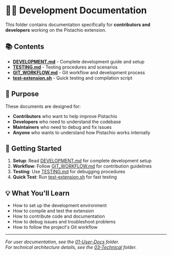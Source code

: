 # 👨‍💻 Development Documentation

This folder contains documentation specifically for **contributors and developers** working on the Pistachio extension.

## 📚 Contents

- **[DEVELOPMENT.md](./DEVELOPMENT.md)** - Complete development guide and setup
- **[TESTING.md](./TESTING.md)** - Testing procedures and scenarios
- **[GIT_WORKFLOW.md](./GIT_WORKFLOW.md)** - Git workflow and development process
- **[test-extension.sh](./test-extension.sh)** - Quick testing and compilation script

## 🎯 Purpose

These documents are designed for:
- **Contributors** who want to help improve Pistachio
- **Developers** who need to understand the codebase
- **Maintainers** who need to debug and fix issues
- **Anyone** who wants to understand how Pistachio works internally

## 🚀 Getting Started

1. **Setup**: Read [DEVELOPMENT.md](./DEVELOPMENT.md) for complete development setup
2. **Workflow**: Follow [GIT_WORKFLOW.md](./GIT_WORKFLOW.md) for contribution guidelines
3. **Testing**: Use [TESTING.md](./TESTING.md) for debugging procedures
4. **Quick Test**: Run [test-extension.sh](./test-extension.sh) for fast testing

## 💡 What You'll Learn

- How to set up the development environment
- How to compile and test the extension
- How to contribute code and documentation
- How to debug issues and troubleshoot problems
- How to follow the project's Git workflow

---

*For user documentation, see the [01-User-Docs](../01-User-Docs/) folder.*  
*For technical architecture details, see the [03-Technical](../03-Technical/) folder.*
